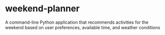 # weekend-planner
A command-line Python application that recommends activities for the weekend based on user preferences, available time, and weather conditions
